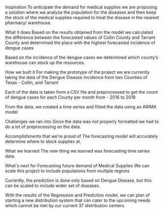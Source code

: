 Inspiration
To anticipate the demand for medical supplies we are proposing a solution where we analyze the population for the diseases and then keep the stock of the medical supplies required to treat the disease in the nearest pharmacy/ warehouse.

What it does
Based on the results obtained from the model we calculated the difference between the forecasted values of Collin County and Tarrant County and determined the place with the highest forecasted incidence of dengue cases

Based on the incidence of the dengue cases we determined which county’s warehouse can stock up the resources.

How we built it
For making the prototype of the project we are currently taking the data of the Dengue Disease Incidence from two Counties of Texas - Collin, and Tarrant

Each of the data is taken from a CSV file and preprocessed to get the count of dengue cases for each County per month from - 2016 to 2018

From the data, we created a time series and fitted the data using an ARIMA model

Challenges we ran into
Since the data was not properly formatted we had to do a lot of preprocessing on the data.

Accomplishments that we're proud of
The forecasting model will accurately determine where to stock supplies at.

What we learned
The new thing we learned was forecasting time series data.

What's next for Forecasting future demand of Medical Supplies
We can scale this project to include populations from multiple regions

Currently, the prediction is done only based on Dengue Disease, but this can be scaled to include wider set of diseases.

With the results of the Regression and Prediction model, we can plan of starting a new distribution system that can cater to the upcoming needs which cannot be met by our current 37 distribution centers.
